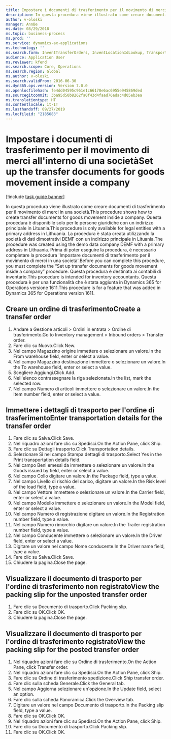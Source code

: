 ```yaml
---
title: Impostare i documenti di trasferimento per il movimento di merci all'interno di una società
description: In questa procedura viene illustrato come creare documenti di trasferimento per il movimento di merci in una società.
author: v-oloski
manager: AnnBe
ms.date: 08/29/2018
ms.topic: business-process
ms.prod: ''
ms.service: dynamics-ax-applications
ms.technology: ''
ms.search.form: InventTransferOrders, InventLocationIdLookup, TransportationDocument, HcmWorkerLookUp, SrsReportViewerForm, InventTransferParmShip
audience: Application User
ms.reviewer: kfend
ms.search.scope: Core, Operations
ms.search.region: Global
ms.author: v-oloski
ms.search.validFrom: 2016-06-30
ms.dyn365.ops.version: Version 7.0.0
ms.openlocfilehash: fe4dd04595c961e1c66178e6ac6955e945869ded
ms.sourcegitcommit: 3ba95d50b8262fa0f43d4faad76adac4d05eb3ea
ms.translationtype: HT
ms.contentlocale: it-IT
ms.lasthandoff: 09/27/2019
ms.locfileid: "2185683"
---
```

# <a name="set-up-the-transfer-documents-for-goods-movement-inside-a-company"></a><span data-ttu-id="5d64b-103">Impostare i documenti di trasferimento per il movimento di merci all'interno di una società</span><span class="sxs-lookup"><span data-stu-id="5d64b-103">Set up the transfer documents for goods movement inside a company</span></span>

[!include [task guide banner](../../includes/task-guide-banner.md)]

<span data-ttu-id="5d64b-104">In questa procedura viene illustrato come creare documenti di trasferimento per il movimento di merci in una società.</span><span class="sxs-lookup"><span data-stu-id="5d64b-104">This procedure shows how to create transfer documents for goods movement inside a company.</span></span> <span data-ttu-id="5d64b-105">Questa procedura è disponibile solo per le persone giuridiche con un indirizzo principale in Lituania.</span><span class="sxs-lookup"><span data-stu-id="5d64b-105">This procedure is only available for legal entities with a primary address in Lithuania.</span></span> <span data-ttu-id="5d64b-106">La procedura è stata creata utilizzando la società di dati dimostrativi DEMF con un indirizzo principale in Lituania.</span><span class="sxs-lookup"><span data-stu-id="5d64b-106">The procedure was created using the demo data company DEMF with a primary address in Lithuania.</span></span> <span data-ttu-id="5d64b-107">Prima di poter eseguire la procedura, è necessario completare la procedura 'Impostare documenti di trasferimento per il movimento di merci in una società'.</span><span class="sxs-lookup"><span data-stu-id="5d64b-107">Before you can complete this procedure, you must complete the “Set up transfer documents for goods movement inside a company” procedure.</span></span> <span data-ttu-id="5d64b-108">Questa procedura è destinata ai contabili di inventario.</span><span class="sxs-lookup"><span data-stu-id="5d64b-108">This procedure is intended for inventory accountants.</span></span> <span data-ttu-id="5d64b-109">Questa procedura è per una funzionalità che è stata aggiunta in Dynamics 365 for Operations versione 1611.</span><span class="sxs-lookup"><span data-stu-id="5d64b-109">This procedure is for a feature that was added in Dynamics 365 for Operations version 1611.</span></span>


## <a name="create-a-transfer-order"></a><span data-ttu-id="5d64b-110">Creare un ordine di trasferimento</span><span class="sxs-lookup"><span data-stu-id="5d64b-110">Create a transfer order</span></span>
1. <span data-ttu-id="5d64b-111">Andare a Gestione articoli > Ordini in entrata > Ordine di trasferimento.</span><span class="sxs-lookup"><span data-stu-id="5d64b-111">Go to Inventory management > Inbound orders > Transfer order.</span></span>
2. <span data-ttu-id="5d64b-112">Fare clic su Nuovo.</span><span class="sxs-lookup"><span data-stu-id="5d64b-112">Click New.</span></span>
3. <span data-ttu-id="5d64b-113">Nel campo Magazzino origine immettere o selezionare un valore.</span><span class="sxs-lookup"><span data-stu-id="5d64b-113">In the From warehouse field, enter or select a value.</span></span>
4. <span data-ttu-id="5d64b-114">Nel campo Magazzino destinazione immettere o selezionare un valore.</span><span class="sxs-lookup"><span data-stu-id="5d64b-114">In the To warehouse field, enter or select a value.</span></span>
5. <span data-ttu-id="5d64b-115">Scegliere Aggiungi.</span><span class="sxs-lookup"><span data-stu-id="5d64b-115">Click Add.</span></span>
6. <span data-ttu-id="5d64b-116">Nell'elenco contrassegnare la riga selezionata.</span><span class="sxs-lookup"><span data-stu-id="5d64b-116">In the list, mark the selected row.</span></span>
7. <span data-ttu-id="5d64b-117">Nel campo Numero di articoli immettere o selezionare un valore.</span><span class="sxs-lookup"><span data-stu-id="5d64b-117">In the Item number field, enter or select a value.</span></span>

## <a name="enter-transportation-details-for-the-transfer-order"></a><span data-ttu-id="5d64b-118">Immettere i dettagli di trasporto per l'ordine di trasferimento</span><span class="sxs-lookup"><span data-stu-id="5d64b-118">Enter transportation details for the transfer order</span></span>
1. <span data-ttu-id="5d64b-119">Fare clic su Salva.</span><span class="sxs-lookup"><span data-stu-id="5d64b-119">Click Save.</span></span>
2. <span data-ttu-id="5d64b-120">Nel riquadro azioni fare clic su Spedisci.</span><span class="sxs-lookup"><span data-stu-id="5d64b-120">On the Action Pane, click Ship.</span></span>
3. <span data-ttu-id="5d64b-121">Fare clic su Dettagli trasporto.</span><span class="sxs-lookup"><span data-stu-id="5d64b-121">Click Transportation details.</span></span>
4. <span data-ttu-id="5d64b-122">Selezionare Sì nel campo Stampa dettagli di trasporto.</span><span class="sxs-lookup"><span data-stu-id="5d64b-122">Select Yes in the Print transportation details field.</span></span>
5. <span data-ttu-id="5d64b-123">Nel campo Beni emessi da immettere o selezionare un valore.</span><span class="sxs-lookup"><span data-stu-id="5d64b-123">In the Goods issued by field, enter or select a value.</span></span>
6. <span data-ttu-id="5d64b-124">Nel campo Collo digitare un valore.</span><span class="sxs-lookup"><span data-stu-id="5d64b-124">In the Package field, type a value.</span></span>
7. <span data-ttu-id="5d64b-125">Nel campo Livello di rischio del carico, digitare un valore.</span><span class="sxs-lookup"><span data-stu-id="5d64b-125">In the Risk level of the load field, type a value.</span></span>
8. <span data-ttu-id="5d64b-126">Nel campo Vettore immettere o selezionare un valore.</span><span class="sxs-lookup"><span data-stu-id="5d64b-126">In the Carrier field, enter or select a value.</span></span>
9. <span data-ttu-id="5d64b-127">Nel campo Modello immettere o selezionare un valore.</span><span class="sxs-lookup"><span data-stu-id="5d64b-127">In the Model field, enter or select a value.</span></span>
10. <span data-ttu-id="5d64b-128">Nel campo Numero di registrazione digitare un valore.</span><span class="sxs-lookup"><span data-stu-id="5d64b-128">In the Registration number field, type a value.</span></span>
11. <span data-ttu-id="5d64b-129">Nel campo Numero rimorchio digitare un valore.</span><span class="sxs-lookup"><span data-stu-id="5d64b-129">In the Trailer registration number field, type a value.</span></span>
12. <span data-ttu-id="5d64b-130">Nel campo Conducente immettere o selezionare un valore.</span><span class="sxs-lookup"><span data-stu-id="5d64b-130">In the Driver field, enter or select a value.</span></span>
13. <span data-ttu-id="5d64b-131">Digitare un valore nel campo Nome conducente.</span><span class="sxs-lookup"><span data-stu-id="5d64b-131">In the Driver name field, type a value.</span></span>
14. <span data-ttu-id="5d64b-132">Fare clic su Salva.</span><span class="sxs-lookup"><span data-stu-id="5d64b-132">Click Save.</span></span>
15. <span data-ttu-id="5d64b-133">Chiudere la pagina.</span><span class="sxs-lookup"><span data-stu-id="5d64b-133">Close the page.</span></span>

## <a name="view-the-packing-slip-for-the-unposted-transfer-order"></a><span data-ttu-id="5d64b-134">Visualizzare il documento di trasporto per l'ordine di trasferimento non registrato</span><span class="sxs-lookup"><span data-stu-id="5d64b-134">View the packing slip for the unposted transfer order</span></span>
1. <span data-ttu-id="5d64b-135">Fare clic su Documento di trasporto.</span><span class="sxs-lookup"><span data-stu-id="5d64b-135">Click Packing slip.</span></span>
2. <span data-ttu-id="5d64b-136">Fare clic su OK.</span><span class="sxs-lookup"><span data-stu-id="5d64b-136">Click OK.</span></span>
3. <span data-ttu-id="5d64b-137">Chiudere la pagina.</span><span class="sxs-lookup"><span data-stu-id="5d64b-137">Close the page.</span></span>

## <a name="view-the-packing-slip-for-the-posted-transfer-order"></a><span data-ttu-id="5d64b-138">Visualizzare il documento di trasporto per l'ordine di trasferimento registrato</span><span class="sxs-lookup"><span data-stu-id="5d64b-138">View the packing slip for the posted transfer order</span></span>
1. <span data-ttu-id="5d64b-139">Nel riquadro azioni fare clic su Ordine di trasferimento.</span><span class="sxs-lookup"><span data-stu-id="5d64b-139">On the Action Pane, click Transfer order.</span></span>
2. <span data-ttu-id="5d64b-140">Nel riquadro azioni fare clic su Spedisci.</span><span class="sxs-lookup"><span data-stu-id="5d64b-140">On the Action Pane, click Ship.</span></span>
3. <span data-ttu-id="5d64b-141">Fare clic su Ordine di trasferimento spedizione.</span><span class="sxs-lookup"><span data-stu-id="5d64b-141">Click Ship transfer order.</span></span>
4. <span data-ttu-id="5d64b-142">Fare clic sulla scheda Generale.</span><span class="sxs-lookup"><span data-stu-id="5d64b-142">Click the General tab.</span></span>
5. <span data-ttu-id="5d64b-143">Nel campo Aggiorna selezionare un'opzione.</span><span class="sxs-lookup"><span data-stu-id="5d64b-143">In the Update field, select an option.</span></span>
6. <span data-ttu-id="5d64b-144">Fare clic sulla scheda Panoramica.</span><span class="sxs-lookup"><span data-stu-id="5d64b-144">Click the Overview tab.</span></span>
7. <span data-ttu-id="5d64b-145">Digitare un valore nel campo Documento di trasporto.</span><span class="sxs-lookup"><span data-stu-id="5d64b-145">In the Packing slip field, type a value.</span></span>
8. <span data-ttu-id="5d64b-146">Fare clic su OK.</span><span class="sxs-lookup"><span data-stu-id="5d64b-146">Click OK.</span></span>
9. <span data-ttu-id="5d64b-147">Nel riquadro azioni fare clic su Spedisci.</span><span class="sxs-lookup"><span data-stu-id="5d64b-147">On the Action Pane, click Ship.</span></span>
10. <span data-ttu-id="5d64b-148">Fare clic su Documento di trasporto.</span><span class="sxs-lookup"><span data-stu-id="5d64b-148">Click Packing slip.</span></span>
11. <span data-ttu-id="5d64b-149">Fare clic su OK.</span><span class="sxs-lookup"><span data-stu-id="5d64b-149">Click OK.</span></span>

